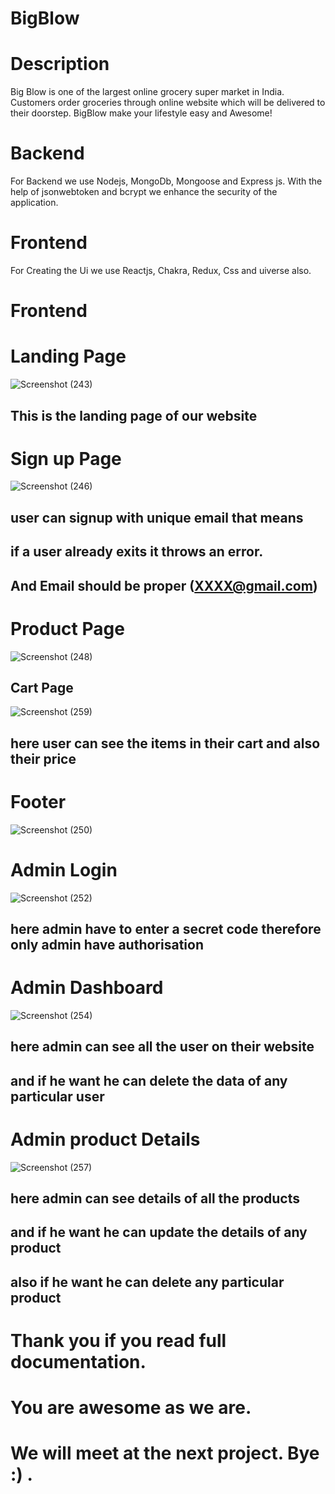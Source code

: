 # BigBlow
# Description

Big Blow is one of the largest online grocery super market in India.  
Customers order groceries through online website which will be delivered to their doorstep.
BigBlow make your lifestyle easy and Awesome!

# Backend
 
 For Backend we use Nodejs, MongoDb, Mongoose and Express js.
 With the help of jsonwebtoken and bcrypt we enhance the security of the application.
 
 # Frontend
 For Creating the Ui we use Reactjs, Chakra, Redux, Css and uiverse also.
 
 
 # Frontend
 
 # Landing Page
 
 ![Screenshot (243)](https://user-images.githubusercontent.com/105977022/221477963-c98dc629-b351-4b07-b905-72813d035ade.png)

## This is the landing page of our website

# Sign up Page

![Screenshot (246)](https://user-images.githubusercontent.com/105977022/221478324-c30a835a-c141-4ca2-9b7f-4af48b365894.png)

## user can signup with unique email that means 
## if a user already exits it throws an error.
## And Email should be proper (XXXX@gmail.com)

# Product Page

![Screenshot (248)](https://user-images.githubusercontent.com/105977022/221478611-8d74875a-e754-4dcf-8811-174762617cbc.png)

## Cart Page
![Screenshot (259)](https://user-images.githubusercontent.com/105977022/221479756-151a819e-5772-4ea7-96db-c01044b7db16.png)

## here user can see the items in their cart and also their price

# Footer 

![Screenshot (250)](https://user-images.githubusercontent.com/105977022/221478726-ddaa0870-595e-4f3f-b84b-ef793ce61c76.png)

# Admin Login
![Screenshot (252)](https://user-images.githubusercontent.com/105977022/221478953-e3f4a861-4f54-41cb-9564-057ed0c50142.png)
## here admin have to enter a secret code therefore only admin have authorisation

# Admin Dashboard

![Screenshot (254)](https://user-images.githubusercontent.com/105977022/221479291-94b888b0-9cdc-4436-8a6d-8edc19eecae8.png)
 ## here admin can see all the user on their website 
 ## and if he want he can delete the data of any particular user
 
 # Admin product Details
 ![Screenshot (257)](https://user-images.githubusercontent.com/105977022/221479530-e533aeeb-a8f7-4847-bdcc-bbe4e6d7dbf9.png)
## here admin can see details of all the products
## and if he want he can update the details of any product
## also if he want he can delete any particular product


# Thank you if you read full documentation.
# You are awesome as we are.
# We will meet at the next project. Bye :) .
 
